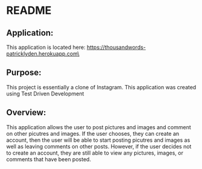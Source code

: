 # README

## Application:<br>
This application is located here: https://thousandwords-patricklyden.herokuapp.com\

## Purpose:<br>
This project is essentially a clone of Instagram.  This application was created using Test Driven Development

## Overview:<br>
This application allows the user to post pictures and images and comment on other picutres and images.  If the user chooses, they can create an account, then the user will be able to start posting picutres and images as well as leaving comments on other posts.  However, if the user decides not to create an account, they are still able to view any pictures, images, or comments that have been posted.
